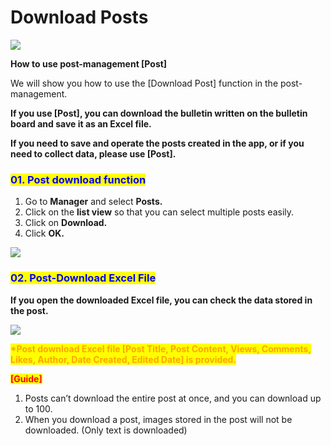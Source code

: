 # Download Posts

![](https://support.swing2app.com/wp-content/uploads/2019/05/posts\_download.png)

**How to use post-management \[Post]**

We will show you how to use the \[Download Post] function in the post-management.

**If you use \[Post], you can download the bulletin written on the bulletin board and save it as an Excel file.**

**If you need to save and operate the posts created in the app, or if you need to collect data, please use \[Post].**



### <mark style="color:blue;">**01. Post download function**</mark>

1. Go to **Manager** and select **Posts.**
2. Click on the **list view** so that you can select multiple posts easily.
3. Click on **Download.**
4. Click **OK.**

![](https://support.swing2app.com/wp-content/uploads/2019/12/rty.png)



### <mark style="color:blue;">**02. Post-Download Excel File**</mark>

**If you open the downloaded Excel file, you can check the data stored in the post.**

![](https://support.swing2app.com/wp-content/uploads/2019/05/post-download-3-1.png)

<mark style="color:orange;">**\*Post download Excel file \[Post Title, Post Content, Views, Comments, Likes, Author, Date Created, Edited Date] is provided.**</mark>

<mark style="color:red;">**\[Guide]**</mark>

1. Posts can’t download the entire post at once, and you can download up to 100.
2. When you download a post, images stored in the post will not be downloaded. (Only text is downloaded)
